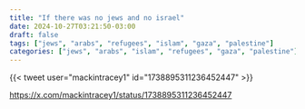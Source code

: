 ```yaml
---
title: "If there was no jews and no israel"
date: 2024-10-27T03:21:50-03:00
draft: false
tags: ["jews", "arabs", "refugees", "islam", "gaza", "palestine"]
categories: ["jews", "arabs", "islam", "refugees", "gaza", "palestine"]
---
```


{{< tweet user="mackintracey1" id="1738895311236452447" >}}

https://x.com/mackintracey1/status/1738895311236452447
